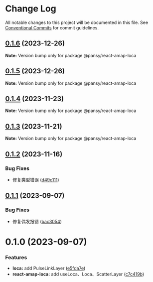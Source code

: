 # Change Log

All notable changes to this project will be documented in this file.
See [Conventional Commits](https://conventionalcommits.org) for commit guidelines.

## [0.1.6](https://github.com/pansyjs/react-amap/compare/@pansy/react-amap-loca@0.1.5...@pansy/react-amap-loca@0.1.6) (2023-12-26)

**Note:** Version bump only for package @pansy/react-amap-loca





## [0.1.5](https://github.com/pansyjs/react-amap/compare/@pansy/react-amap-loca@0.1.4...@pansy/react-amap-loca@0.1.5) (2023-12-26)

**Note:** Version bump only for package @pansy/react-amap-loca





## [0.1.4](https://github.com/pansyjs/react-amap/compare/@pansy/react-amap-loca@0.1.3...@pansy/react-amap-loca@0.1.4) (2023-11-23)

**Note:** Version bump only for package @pansy/react-amap-loca





## [0.1.3](https://github.com/pansyjs/react-amap/compare/@pansy/react-amap-loca@0.1.2...@pansy/react-amap-loca@0.1.3) (2023-11-21)

**Note:** Version bump only for package @pansy/react-amap-loca





## [0.1.2](https://github.com/pansyjs/react-amap/compare/@pansy/react-amap-loca@0.1.1...@pansy/react-amap-loca@0.1.2) (2023-11-16)


### Bug Fixes

* 修复类型错误 ([d49c111](https://github.com/pansyjs/react-amap/commit/d49c111f2fc4de76a696e24bbacb0c515b3477e4))





## [0.1.1](https://github.com/pansyjs/react-amap/compare/@pansy/react-amap-loca@0.1.0...@pansy/react-amap-loca@0.1.1) (2023-09-07)


### Bug Fixes

* 修复偶发报错 ([bac3054](https://github.com/pansyjs/react-amap/commit/bac305401adaa9a575341fa480305d66069dbc6a))





# 0.1.0 (2023-09-07)


### Features

* **loca:** add PulseLinkLayer ([e5fda7e](https://github.com/pansyjs/react-amap/commit/e5fda7ef0b38d2d8a628f09647e9a3d4368fdaf0))
* **react-amap-loca:** add  useLoca、Loca、ScatterLayer ([c7c419b](https://github.com/pansyjs/react-amap/commit/c7c419b23b5c893bfb7ff15ae88a22118acaae4a))

